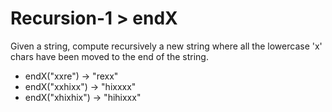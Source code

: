 # Recursion-1 > endX

Given a string, compute recursively a new string where all the lowercase 'x' chars have been moved to the end of the string.

- endX("xxre") → "rexx"
- endX("xxhixx") → "hixxxx"
- endX("xhixhix") → "hihixxx"